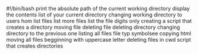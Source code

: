 #!/bin/bash
print the absolute path of the current working directory
display the contents list of your current directory
changing working directory to users hom
list files
list more files
list the file digits only
creating a script that creates a directory
moving file
deleting file
deleting directory
changing directory to the previous one
listing all files
file typ
symbolsee
copying html
moving all files begginning with uppercase letter
deleting files in cwd
script that creates directories
